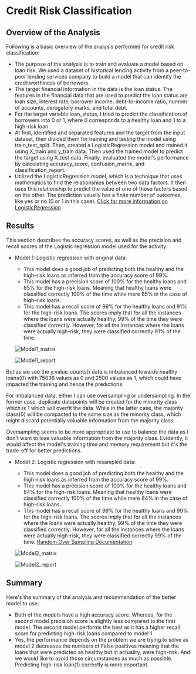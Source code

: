 # Credit Risk Classification

## Overview of the Analysis

Following is a basic overview of the analysis performed for credit risk classification:

* The purpose of the analysis is to train and evaluate a model based on loan risk. We used a dataset of historical lending activity from a peer-to-peer lending services company to build a model that can identify the creditworthiness of borrowers.
* The target financial information in the data is the loan status. The features in the financial data that are used to predict the loan status are loan size, interest rate, borrower income, debt-to-income ratio, number of accounts, derogatory marks, and total debt.
* For the target variable loan_status, I tried to predict the classification of borrowers into 0 or 1, where 0 corresponds to a healthy loan and 1 to a high-risk loan.  
* At first, identified and separated features and the target from the input dataset, then divided them for training and testing the model using train_test_split. Then, created a LogisticRegression model and trained it using X_train and y_train data. Then used the trained model to predict the target using X_test data. Finally, evaluated the model's performance by calculating accuracy_score, confusion_matrix, and classification_report.
* Utilized the LogisticRegression model, which is a technique that uses mathematics to find the relationships between two data factors. It then uses this relationship to predict the value of one of those factors based on the other. The prediction usually has a finite number of outcomes, like yes or no (0 or 1 in this case).
[Click for more information on LogisticRegression](https://aws.amazon.com/what-is/logistic-regression/#:~:text=Logistic%20regression%20is%20a%20data,outcomes%2C%20like%20yes%20or%20no.)

## Results

This section describes the accuracy scores, as well as the precision and recall scores of the Logistic regression model used for the activity:

* Model 1: Logistic regression with original data:
    * This model does a good job of predicting both the healthy and the high-risk loans as inferred from the accuracy score of 99%.
    * This model has a precision score of 100% for the healthy loans and 85% for the high-risk loans. Meaning that healthy loans were classified correctly 100% of the time while mere 85% in the case of high-risk loans.
    * This model has a recall score of 99% for the healthy loans and 91% for the high-risk loans. The scores imply that for all the instances where the loans were actually healthy, 99% of the time they were classified correctly. However, for all the instances where the loans were actually high-risk, they were classified correctly 91% of the time.
      
     ![Model1_matrix](https://github.com/s0uravk/credit-risk-classification/assets/144293972/d295e989-8dbe-4336-ab22-fbeebc4a4b42)

     ![Model1_report](https://github.com/s0uravk/credit-risk-classification/assets/144293972/a9a99a65-499f-4579-b802-3a622162418b)
  
But as we see the y.value_counts() data is imbalanced towards healthy loans(0) with 75036 values as 0 and 2500 values as 1, which could have impacted the training and hence the predictions.

For imbalanced data, either I can use oversampling or undersampling. In the former case, duplicate datapoints will be created for the minority class which is 1 which will overfit the data. While in the latter case, the majority class(0) will be compacted to the same size as the minority class, which might discard potentially valuable information from the majority class.

Oversampling seems to be more appropriate to use to balance the data as I don't want to lose valuable information from the majority class. Evidently, it would affect the model's training time and memory requirement but it's the trade-off for better predictions.

* Model 2: Logistic regression with resampled data:
    * This model does a good job of predicting both the healthy and the high-risk loans as inferred from the accuracy score of 99%.
    * This model has a precision score of 100% for the healthy loans and 84% for the high-risk loans. Meaning that healthy loans were classified correctly 100% of the time while mere 84% in the case of high-risk loans.
    * This model has a recall score of 99% for the healthy loans and 99% for the high-risk loans. The scores imply that for all the instances where the loans were actually healthy, 99% of the time they were classified correctly. However, for all the instances where the loans were actually high-risk, they were classified correctly 99% of the time.
      [Random Over Sampling Documentation](https://imbalanced-learn.org/stable/over_sampling.html)

     ![Model2_matrix](https://github.com/s0uravk/credit-risk-classification/assets/144293972/a0ac897a-a3de-4657-9e97-0eb2f21472ec)

     ![Model2_report](https://github.com/s0uravk/credit-risk-classification/assets/144293972/eeb893ff-6c2e-442e-a4a7-20525efbba90)


## Summary
Here's the summary of the analysis and recommendation of the better model to use.

* Both of the models have a high accuracy score. Whereas, for the second model precision score is slightly less compared to the first model. The second model performs the best as it has a higher recall score for predicting high-risk loans compared to model 1.
* Yes, the performance depends on the problem we are trying to solve as model 2 decreases the numbers of False positives meaning that the loans that were predicted as healthy but in actuality, were high-risk. And we would like to avoid those circumstances as much as possible. Predicting high-risk loan(1) correctly is more important.
